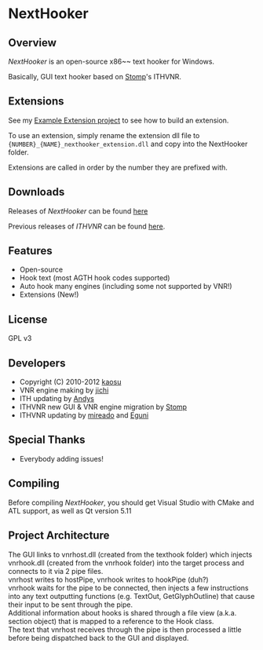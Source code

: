 # NextHooker



## Overview

*NextHooker* is an open-source x86~~ text hooker for Windows.

Basically, GUI text hooker based on [Stomp](http://www.hongfire.com/forum/showthread.php/438331-ITHVNR-ITH-with-the-VNR-engine)'s ITHVNR.

## Extensions

See my [Example Extension project](https://github.com/Artikash/ExampleExtension) to see how to build an extension.

To use an extension, simply rename the extension dll file to ```{NUMBER}_{NAME}_nexthooker_extension.dll``` and copy into the NextHooker folder. 

Extensions are called in order by the number they are prefixed with.

## Downloads

Releases of *NextHooker* can be found [here](https://github.com/Artikash/NextHooker/releases)

Previous releases of *ITHVNR* can be found [here](https://github.com/mireado/ITHVNR/releases).

## Features

- Open-source
- Hook text (most AGTH hook codes supported)
- Auto hook many engines (including some not supported by VNR!)
- Extensions (New!)

## License

GPL v3

## Developers

- Copyright (C) 2010-2012  [kaosu](http://www.hongfire.com/forum/member/562651-kaosu)
- VNR engine making by [jichi](http://sakuradite.com/topic)
- ITH updating by [Andys](https://github.com/AndyScull)
- ITHVNR new GUI & VNR engine migration by [Stomp](http://www.hongfire.com/forum/member/325894-stomp)
- ITHVNR updating by [mireado](https://github.com/mireado) and [Eguni](https://github.com/Eguni)

## Special Thanks

- Everybody adding issues!

## Compiling

Before compiling *NextHooker*, you should get Visual Studio with CMake and ATL support, as well as Qt version 5.11<br>

## Project Architecture

The GUI links to vnrhost.dll (created from the texthook folder) which injects vnrhook.dll (created from the vnrhook folder) into the target process and connects to it via 2 pipe files.<br>
vnrhost writes to hostPipe, vnrhook writes to hookPipe (duh?)<br>
vnrhook waits for the pipe to be connected, then injects a few instructions into any text outputting functions (e.g. TextOut, GetGlyphOutline) that cause their input to be sent through the pipe.<br>
Additional information about hooks is shared through a file view (a.k.a. section object) that is mapped to a reference to the Hook class.<br>
The text that vnrhost receives through the pipe is then processed a little before being dispatched back to the GUI and displayed.
